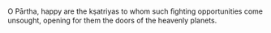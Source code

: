 O Pārtha, happy are the kṣatriyas to whom such ﬁghting opportunities come unsought, opening for them the doors of the heavenly planets.